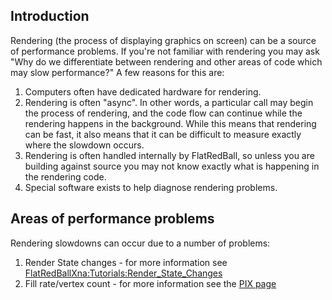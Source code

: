 ## Introduction

Rendering (the process of displaying graphics on screen) can be a source of performance problems. If you're not familiar with rendering you may ask "Why do we differentiate between rendering and other areas of code which may slow performance?" A few reasons for this are:

1.  Computers often have dedicated hardware for rendering.
2.  Rendering is often "async". In other words, a particular call may begin the process of rendering, and the code flow can continue while the rendering happens in the background. While this means that rendering can be fast, it also means that it can be difficult to measure exactly where the slowdown occurs.
3.  Rendering is often handled internally by FlatRedBall, so unless you are building against source you may not know exactly what is happening in the rendering code.
4.  Special software exists to help diagnose rendering problems.

## Areas of performance problems

Rendering slowdowns can occur due to a number of problems:

1.  Render State changes - for more information see [FlatRedBallXna:Tutorials:Render_State_Changes](/frb/docs/index.php?title=FlatRedBallXna:Tutorials:Render_State_Changes.md "FlatRedBallXna:Tutorials:Render State Changes")
2.  Fill rate/vertex count - for more information see the [PIX page](/frb/docs/index.php?title=FlatRedBall:Tutorials:PIX.md "FlatRedBall:Tutorials:PIX")
